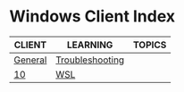 # Windows Client Index

|CLIENT|LEARNING|TOPICS|
|---|---|---|
|[General](windows/client/client-general)|[Troubleshooting](windows/client/client-general#troubleshooting)||
|[10](windows/client/client-10)|[WSL](windows/client/client-10#windows-subsystem-for-linux)||
